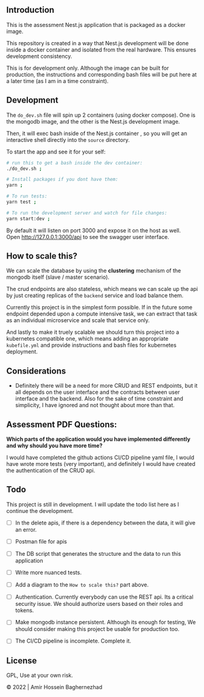 ## Introduction 

This is the assessment Nest.js application that is packaged as a docker image.

This repository is created in a way that Nest.js development will be done inside a docker container and isolated from the real hardware. This ensures development consistency.

This is for development only. Although the image can be built for production, the instructions and corresponding bash files will be put here at a later time (as I am in a time constraint).

## Development

The `do_dev.sh` file will spin up 2 containers (using docker compose). One is the mongodb image, and the other is the Nest.js development image.

Then, it will exec bash inside of the Nest.js container , so you will get an interactive shell directly into the `source` directory.

To start the app and see it for your self:

```bash
# run this to get a bash inside the dev container:
./do_dev.sh ;

# Install packages if you dont have them:
yarn ;

# To run tests:
yarn test ;

# To run the development server and watch for file changes:
yarn start:dev ;
```

By default it will listen on port 3000 and expose it on the host as well.  
Open http://127.0.0.1:3000/api to see the swagger user interface.

## How to scale this?

We can scale the database by using the **clustering** mechanism of the mongodb itself (slave / master scenario).

The crud endpoints are also stateless, which means we can scale up the api by just creating replicas of the `backend` service and load balance them.

Currently this project is in the simplest form possible. If in the future some endpoint depended upon a compute intensive task, we can extract that task as an individual microservice and scale that service only.

And lastly to make it truely scalable we should turn this project into a kubernetes compatible one, which means adding an appropriate `kubefile.yml` and provide instructions and bash files for kubernetes deployment.

## Considerations

- Definitely there will be a need for more CRUD and REST endpoints, but it all depends on the user interface and the contracts between user interface and the backend. Also for the sake of time constraint and simplicity, I have ignored and not thought about more than that.

## Assessment PDF Questions:

**Which parts of the application would you have implemented differently and why should you
have more time?**

I would have completed the github actions CI/CD pipeline yaml file, I would have wrote more tests (very important), and definitely I would have created the authentication of the CRUD api.

## Todo

This project is still in development. I will update the todo list here as I continue the development.

- [ ] In the delete apis, if there is a dependency between the data, it will give an error.
- [ ] Postman file for apis
- [ ] The DB script that generates the structure and the data to run this application
- [ ] Write more nuanced tests.
- [ ] Add a diagram to the `How to scale this?` part above.
- [ ] Authentication. Currently everybody can use the REST api. Its a critical security issue. We should authorize users based on their roles and tokens.
- [ ] Make mongodb instance persistent. Although its enough for testing, We should consider making this project be usable for production too.
- [ ] The CI/CD pipeline is incomplete. Complete it.


## License

GPL, Use at your own risk.

&copy; 2022 | Amir Hossein Baghernezhad